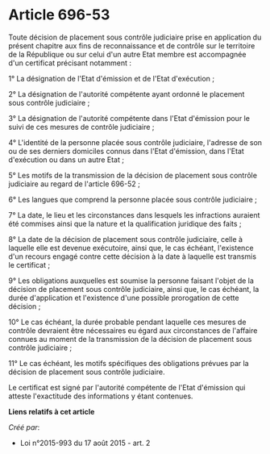 # Article 696-53

Toute décision de placement sous contrôle judiciaire prise en application du présent chapitre aux fins de reconnaissance et
de contrôle sur le territoire de la République ou sur celui d'un autre Etat membre est accompagnée d'un certificat précisant
notamment : 

1° La désignation de l'Etat d'émission et de l'Etat d'exécution ; 

2° La désignation de l'autorité compétente ayant ordonné le placement sous contrôle judiciaire ; 

3° La désignation de l'autorité compétente dans l'Etat d'émission pour le suivi de ces mesures de contrôle judiciaire ; 

4° L'identité de la personne placée sous contrôle judiciaire, l'adresse de son ou de ses derniers domiciles connus dans
l'Etat d'émission, dans l'Etat d'exécution ou dans un autre Etat ; 

5° Les motifs de la transmission de la décision de placement sous contrôle judiciaire au regard de l'article 696-52 ; 

6° Les langues que comprend la personne placée sous contrôle judiciaire ; 

7° La date, le lieu et les circonstances dans lesquels les infractions auraient été commises ainsi que la nature et la
qualification juridique des faits ; 

8° La date de la décision de placement sous contrôle judiciaire, celle à laquelle elle est devenue exécutoire, ainsi que, le
cas échéant, l'existence d'un recours engagé contre cette décision à la date à laquelle est transmis le certificat ; 

9° Les obligations auxquelles est soumise la personne faisant l'objet de la décision de placement sous contrôle judiciaire,
ainsi que, le cas échéant, la durée d'application et l'existence d'une possible prorogation de cette décision ; 

10° Le cas échéant, la durée probable pendant laquelle ces mesures de contrôle devraient être nécessaires eu égard aux
circonstances de l'affaire connues au moment de la transmission de la décision de placement sous contrôle judiciaire ; 

11° Le cas échéant, les motifs spécifiques des obligations prévues par la décision de placement sous contrôle judiciaire. 

Le certificat est signé par l'autorité compétente de l'Etat d'émission qui atteste l'exactitude des informations y étant
contenues.

**Liens relatifs à cet article**

_Créé par_:

  - Loi n°2015-993 du 17 août 2015 - art. 2
